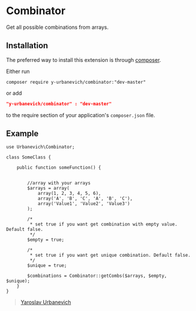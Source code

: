Combinator
==========

Get all possible combinations from arrays.

Installation
------------
The preferred way to install this extension is through [composer](http://getcomposer.org/download/).

Either run

```
composer require y-urbanevich/combinator:"dev-master"
```

or add

```json
"y-urbanevich/combinator" : "dev-master"
```

to the require section of your application's `composer.json` file.

Example
-------

```
use Urbanevich\Combinator;

class SomeClass {

    public function someFunction() {


        //array with your arrays
        $arrays = array(
            array(1, 2, 3, 4, 5, 6),
            array('A', 'B', 'C', 'A', 'B', 'C'),
            array('Value1', 'Value2', 'Value3')
        );

        /*
         * set true if you want get combination with empty value. Default false.
         */
        $empty = true;

        /*
         * set true if you want get unique combination. Default false.
         */
        $unique = true;

        $combinations = Combinator::getCombs($arrays, $empty, $unique);
    }
}
```


> [Yaroslav Urbanevich](http://exe.kh.ua) 
